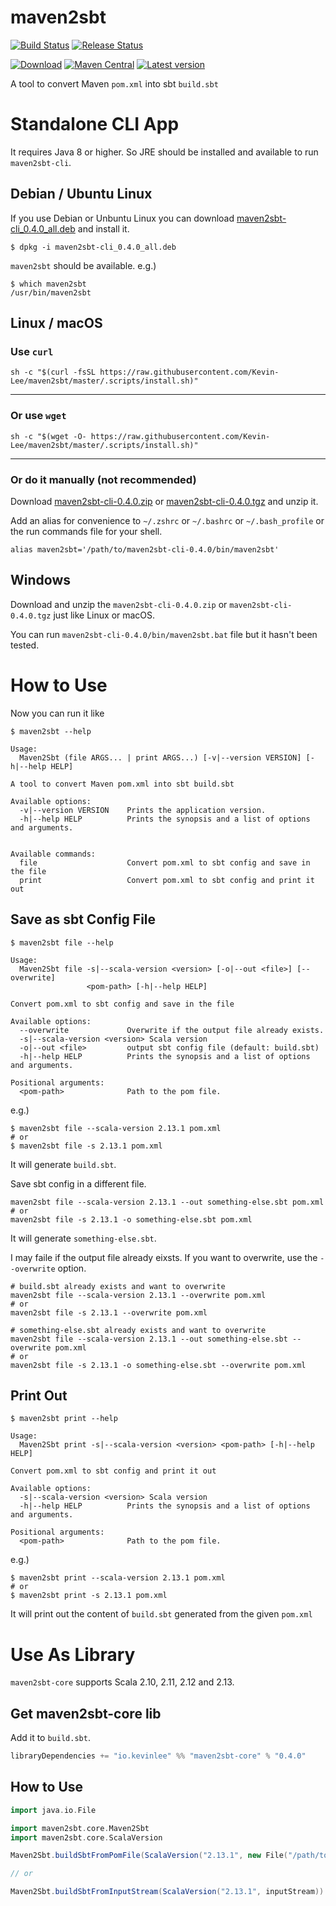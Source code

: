 # maven2sbt

[![Build Status](https://github.com/Kevin-Lee/maven2sbt/workflows/Build%20All/badge.svg)](https://github.com/Kevin-Lee/maven2sbt/actions?workflow=Build+All)
[![Release Status](https://github.com/Kevin-Lee/maven2sbt/workflows/Release/badge.svg)](https://github.com/Kevin-Lee/maven2sbt/actions?workflow=Release)

[![Download](https://api.bintray.com/packages/kevinlee/maven/maven2sbt-core/images/download.svg)](https://bintray.com/kevinlee/maven/maven2sbt-core/_latestVersion)
[![Maven Central](https://maven-badges.herokuapp.com/maven-central/io.kevinlee/maven2sbt-core_2.13/badge.svg)](https://search.maven.org/artifact/io.kevinlee/maven2sbt-core_2.13)
[![Latest version](https://index.scala-lang.org/kevin-lee/maven2sbt/maven2sbt-core/latest.svg)](https://index.scala-lang.org/kevin-lee/maven2sbt/maven2sbt-core)

A tool to convert Maven `pom.xml` into sbt `build.sbt`


# Standalone CLI App

It requires Java 8 or higher. So JRE should be installed and available to run `maven2sbt-cli`.

## Debian / Ubuntu Linux
If you use Debian or Unbuntu Linux you can download [maven2sbt-cli_0.4.0_all.deb](https://github.com/Kevin-Lee/maven2sbt/releases/download/v0.4.0/maven2sbt-cli_0.4.0_all.deb) and install it.
```shell
$ dpkg -i maven2sbt-cli_0.4.0_all.deb 
```
`maven2sbt` should be available.
e.g.)
```shell
$ which maven2sbt
/usr/bin/maven2sbt
```


## Linux / macOS
### Use `curl`
```shell
sh -c "$(curl -fsSL https://raw.githubusercontent.com/Kevin-Lee/maven2sbt/master/.scripts/install.sh)" 
```
***

### Or use `wget`
```shell
sh -c "$(wget -O- https://raw.githubusercontent.com/Kevin-Lee/maven2sbt/master/.scripts/install.sh)" 
```
***

### Or do it manually (not recommended)
  
Download [maven2sbt-cli-0.4.0.zip](https://github.com/Kevin-Lee/maven2sbt/releases/download/v0.4.0/maven2sbt-cli-0.4.0.zip) or [maven2sbt-cli-0.4.0.tgz](https://github.com/Kevin-Lee/maven2sbt/releases/download/v0.4.0/maven2sbt-cli-0.4.0.tgz) and unzip it.
  
Add an alias for convenience to `~/.zshrc` or `~/.bashrc` or `~/.bash_profile` or the run commands file for your shell. 
```shell
alias maven2sbt='/path/to/maven2sbt-cli-0.4.0/bin/maven2sbt'
```


## Windows

Download and unzip the `maven2sbt-cli-0.4.0.zip` or `maven2sbt-cli-0.4.0.tgz` just like Linux or macOS.

You can run `maven2sbt-cli-0.4.0/bin/maven2sbt.bat` file but it hasn't been tested.


# How to Use

Now you can run it like

```shell
$ maven2sbt --help 

Usage:
  Maven2Sbt (file ARGS... | print ARGS...) [-v|--version VERSION] [-h|--help HELP]

A tool to convert Maven pom.xml into sbt build.sbt

Available options:
  -v|--version VERSION    Prints the application version.
  -h|--help HELP          Prints the synopsis and a list of options and arguments.


Available commands:
  file                    Convert pom.xml to sbt config and save in the file
  print                   Convert pom.xml to sbt config and print it out

```

## Save as sbt Config File
```shell
$ maven2sbt file --help

Usage:
  Maven2Sbt file -s|--scala-version <version> [-o|--out <file>] [--overwrite]
                 <pom-path> [-h|--help HELP]

Convert pom.xml to sbt config and save in the file

Available options:
  --overwrite             Overwrite if the output file already exists.
  -s|--scala-version <version> Scala version
  -o|--out <file>         output sbt config file (default: build.sbt)
  -h|--help HELP          Prints the synopsis and a list of options and arguments.

Positional arguments:
  <pom-path>              Path to the pom file.

```

e.g.)
```shell
$ maven2sbt file --scala-version 2.13.1 pom.xml
# or
$ maven2sbt file -s 2.13.1 pom.xml
```
It will generate `build.sbt`.

Save sbt config in a different file.
```shell
maven2sbt file --scala-version 2.13.1 --out something-else.sbt pom.xml
# or
maven2sbt file -s 2.13.1 -o something-else.sbt pom.xml
```
It will generate `something-else.sbt`.

I may faile if the output file already eixsts. If you want to overwrite, use the `--overwrite` option.

```shell
# build.sbt already exists and want to overwrite
maven2sbt file --scala-version 2.13.1 --overwrite pom.xml
# or
maven2sbt file -s 2.13.1 --overwrite pom.xml

# something-else.sbt already exists and want to overwrite
maven2sbt file --scala-version 2.13.1 --out something-else.sbt --overwrite pom.xml
# or
maven2sbt file -s 2.13.1 -o something-else.sbt --overwrite pom.xml
```

## Print Out
```shell
$ maven2sbt print --help

Usage:
  Maven2Sbt print -s|--scala-version <version> <pom-path> [-h|--help HELP]

Convert pom.xml to sbt config and print it out

Available options:
  -s|--scala-version <version> Scala version
  -h|--help HELP          Prints the synopsis and a list of options and arguments.

Positional arguments:
  <pom-path>              Path to the pom file.

```
e.g.)
```shell
$ maven2sbt print --scala-version 2.13.1 pom.xml
# or
$ maven2sbt print -s 2.13.1 pom.xml
```
It will print out the content of `build.sbt` generated from the given `pom.xml`


# Use As Library

`maven2sbt-core` supports Scala 2.10, 2.11, 2.12 and 2.13.

 
## Get maven2sbt-core lib

Add it to `build.sbt`.
```sbt
libraryDependencies += "io.kevinlee" %% "maven2sbt-core" % "0.4.0"
```


## How to Use

```scala
import java.io.File

import maven2sbt.core.Maven2Sbt
import maven2sbt.core.ScalaVersion

Maven2Sbt.buildSbtFromPomFile(ScalaVersion("2.13.1", new File("/path/to/pom.xml")))

// or

Maven2Sbt.buildSbtFromInputStream(ScalaVersion("2.13.1", inputStream))
```
